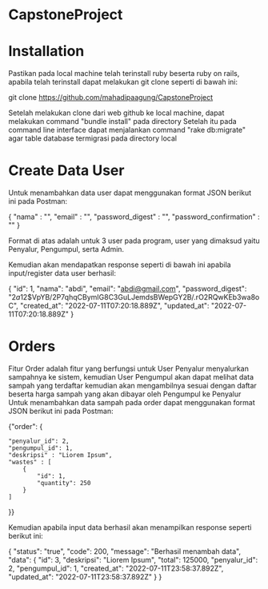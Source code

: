 # CapstoneProject

# Installation
Pastikan pada local machine telah terinstall ruby beserta ruby on rails, apabila telah terinstall dapat melakukan git clone seperti di bawah ini:

git clone https://github.com/mahadipaagung/CapstoneProject

Setelah melakukan clone dari web github ke local machine, dapat melakukan command "bundle install" pada directory
Setelah itu pada command line interface dapat menjalankan command "rake db:migrate" agar table database termigrasi pada directory local

# Create Data User
Untuk menambahkan data user dapat menggunakan format JSON berikut ini pada Postman:



{
  "nama" : "",
  "email" : "",
  "password_digest" : "",
  "password_confirmation" : ""
}



Format di atas adalah untuk 3 user pada program, user yang dimaksud yaitu Penyalur, Pengumpul, serta Admin.

Kemudian akan mendapatkan response seperti di bawah ini apabila input/register data user berhasil:



{
        "id": 1,
        "nama": "abdi",
        "email": "abdi@gmail.com",
        "password_digest": "$2a$12$VpYB/2P7qhqCBymIG8C3GuLJemdsBWepGY2B/.rO2RQwKEb3wa8oC",
        "created_at": "2022-07-11T07:20:18.889Z",
        "updated_at": "2022-07-11T07:20:18.889Z"
    }



# Orders
Fitur Order adalah fitur yang berfungsi untuk User Penyalur menyalurkan sampahnya ke sistem, kemudian User Pengumpul akan dapat melihat data sampah yang terdaftar kemudian akan mengambilnya sesuai dengan daftar beserta harga sampah yang akan dibayar oleh Pengumpul ke Penyalur
Untuk menambahkan data sampah pada order dapat menggunakan format JSON berikut ini pada Postman:


{"order": {

    "penyalur_id": 2,
    "pengumpul_id": 1,
    "deskripsi" : "Liorem Ipsum",
    "wastes" : [
        {
            "id": 1,
            "quantity": 250
        }
    ]
}}


Kemudian apabila input data berhasil akan menampilkan response seperti berikut ini:


{
    "status": "true",
    "code": 200,
    "message": "Berhasil menambah data",
    "data": {
        "id": 3,
        "deskripsi": "Liorem Ipsum",
        "total": 125000,
        "penyalur_id": 2,
        "pengumpul_id": 1,
        "created_at": "2022-07-11T23:58:37.892Z",
        "updated_at": "2022-07-11T23:58:37.892Z"
    }
}

